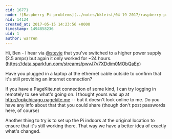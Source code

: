 ```yaml
---
cid: 16771
node: ![Raspberry Pi problems](../notes/bkleist/04-19-2017/raspberry-pi-problems)
nid: 14124
created_at: 2017-05-15 14:23:56 +0000
timestamp: 1494858236
uid: 1
author: warren
---
```


Hi, Ben - I hear via [@stevie](/profile/stevie) that you've switched to a higher power supply (2.5 amps) but again it only worked for ~24 hours. (https://data.sparkfun.com/streams/pwvJ7v7XDdim0MObQaEp)

Have you plugged in a laptop at the ethernet cable outside to confirm that it's still providing an internet connection? 

If you have a PageKite.net connection of some kind, I can try logging in remotely to see what's going on. I thought yours was up at http://opkchicago.pagekite.me -- but it doesn't look online to me. Do you have any info about that that you could share (though don't post passwords here, of course)

Another thing to try is to set up the Pi indoors at the original location to ensure that it's still working there. That way we have a better idea of exactly what's changed. 